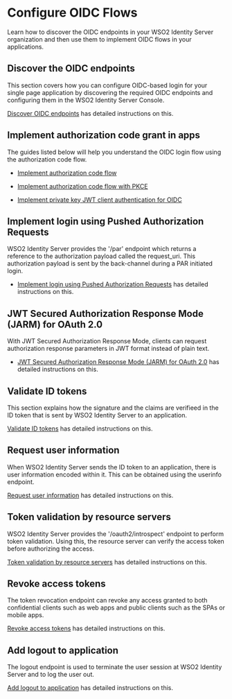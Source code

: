 # Configure OIDC Flows

Learn how to discover the OIDC endpoints in your WSO2 Identity Server organization and then use them to implement OIDC flows in your applications.

## Discover the OIDC endpoints

This section covers how you can configure OIDC-based login for your single page application by discovering the required OIDC endpoints and configuring them in the WSO2 Identity Server Console.

[Discover OIDC endpoints]({{base_path}}/guides/authentication/oidc/discover-oidc-configs/) has detailed instructions on this.


## Implement authorization code grant in apps

The guides listed below will help you understand the OIDC login flow using the authorization code flow.

- [Implement authorization code flow]({{base_path}}/guides/authentication/oidc/implement-auth-code/)

- [Implement authorization code flow with PKCE]({{base_path}}/guides/authentication/oidc/implement-auth-code-with-pkce/)

- [Implement private key JWT client authentication for OIDC]({{base_path}}/guides/authentication/oidc/private-key-jwt-client-auth/)

## Implement login using Pushed Authorization Requests

WSO2 Identity Server provides the '/par' endpoint which returns a reference to the authorization payload called the request_uri. This authorization payload is sent by the back-channel during a PAR initiated login.

- [Implement login using Pushed Authorization Requests]({{base_path}}/guides/authentication/oidc/implement-login-with-par/) has detailed instructions on this.

## JWT Secured Authorization Response Mode (JARM) for OAuth 2.0

With JWT Secured Authorization Response Mode, clients can request authorization response parameters in JWT format instead of plain text.

- [JWT Secured Authorization Response Mode (JARM) for OAuth 2.0]({{base_path}}/guides/authentication/oidc/jarm/) has detailed instructions on this.

## Validate ID tokens

This section explains how the signature and the claims are verifieed in the ID token that is sent by WSO2 Identity Server to an application.

[Validate ID tokens]({{base_path}}/guides/authentication/oidc/validate-id-tokens/) has detailed instructions on this.

## Request user information

When WSO2 Identity Server sends the ID token to an application, there is user information encoded within it. This can be obtained using the userinfo endpoint.

[Request user information]({{base_path}}/guides/authentication/oidc/request-user-info/) has detailed instructions on this.

## Token validation by resource servers

WSO2 Identity Server provides the '/oauth2/introspect' endpoint to perform token validation. Using this, the resource server can verify the access token before authorizing the access.

[Token validation by resource servers]({{base_path}}/guides/authentication/oidc/token-validation-resource-server/) has detailed instructions on this.

## Revoke access tokens

The token revocation endpoint can revoke any access granted to both confidential clients such as web apps and public clients such as the SPAs or mobile apps.

[Revoke access tokens]({{base_path}}/guides/authentication/oidc/revoke-tokens/) has detailed instructions on this.

## Add logout to application

The logout endpoint is used to terminate the user session at WSO2 Identity Server and to log the user out.

[Add logout to application]({{base_path}}/guides/authentication/oidc/add-logout/) has detailed instructions on this.